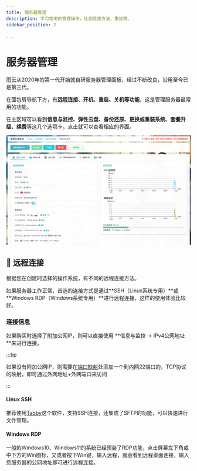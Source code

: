 ```yaml
---
title: 服务器管理
description: 学习常用的管理操作，比如连接方法，重装等。
sidebar_position: 2 

---
```



# 服务器管理

雨云从2020年的第一代开始就自研服务器管理面板，经过不断改良，沿用至今已是第三代。

在面包屑导航下方，有**远程连接、开机、重启、关机等功能**，这是管理服务器最常用的功能。

在主区域可以看到**信息与监控、弹性云盘、备份还原、更换或重装系统、套餐升级、续费**等这几个选项卡。点击就可以查看相应的界面。

![image-20230117140050037](./assets/image-20230117140050037.png)

## 🔗 远程连接

根据您在创建时选择的操作系统，有不同的远程连接方法。

如果服务器工作正常，首选的连接方式是通过**SSH（Linux系统专用）**或 **Windows RDP（Windows系统专用）**进行远程连接，这样的使用体验比较好。

### 连接信息

如果购买时选择了附加公网IP，则可以直接使用 **信息与监控 -> IPv4公网地址 **来进行连接。

:::tip

如果没有附加公网IP，则需要在[端口映射]处添加一个到内网22端口的，TCP协议的映射，即可通过外网地址+外网端口来访问

:::

#### Linux SSH

推荐使用[Tabby]这个软件，支持SSH连接，还集成了SFTP的功能，可以快速进行文件管理。

#### Windows RDP

一般的Windows10、Windows11的系统已经预装了RDP功能，点击屏幕左下角或中下方的Win图标，又或者按下Win键，输入远程，就会看到远程桌面连接，输入您服务器的公网地址即可进行远程连接。








[Tabby]: https://github.com/Eugeny/tabby
[端口映射]: nat

